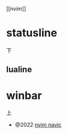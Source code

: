 [[nvim]]

# statusline
下
## lualine

# winbar
上
- @2022 [nvim navic](https://waylonwalker.com/nvim-navic/)
